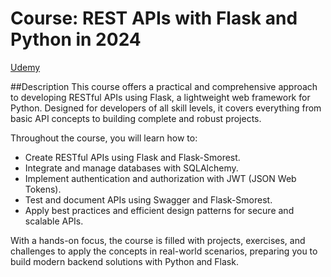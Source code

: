 # Course: REST APIs with Flask and Python in 2024

[Udemy](https://www.udemy.com/course/rest-api-flask-and-python/?couponCode=KEEPLEARNINGBR)

##Description
This course offers a practical and comprehensive approach to developing RESTful APIs using Flask, a lightweight web framework for Python. Designed for developers of all skill levels, it covers everything from basic API concepts to building complete and robust projects.

Throughout the course, you will learn how to:

- Create RESTful APIs using Flask and Flask-Smorest.
- Integrate and manage databases with SQLAlchemy.
- Implement authentication and authorization with JWT (JSON Web Tokens).
- Test and document APIs using Swagger and Flask-Smorest.
- Apply best practices and efficient design patterns for secure and scalable APIs.
  
With a hands-on focus, the course is filled with projects, exercises, and challenges to apply the concepts in real-world scenarios, preparing you to build modern backend solutions with Python and Flask.

